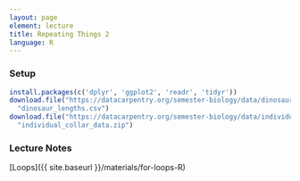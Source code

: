 ```yaml
---
layout: page
element: lecture
title: Repeating Things 2
language: R
---
```


### Setup

```r
install.packages(c('dplyr', 'ggplot2', 'readr', 'tidyr'))
download.file("https://datacarpentry.org/semester-biology/data/dinosaur_lengths.csv",
  "dinosaur_lengths.csv")
download.file("https://datacarpentry.org/semester-biology/data/individual_collar_data.zip",
  "individual_collar_data.zip")
```

### Lecture Notes

[Loops]({{ site.baseurl }}/materials/for-loops-R)
